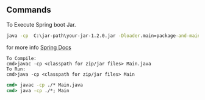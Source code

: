 ## Commands
To Execute Spring boot Jar.
```cmd
java -cp  C:\jar-path\your-jar-1.2.0.jar -Dloader.main=package-and-main class  -Dloader.path=external dependency jar path  org.springframework.boot.loader.PropertiesLauncher -Dspring.profiles.active=profile etc -default,test --spring.config.location=external properties file name
```
for more info [Spring Docs](https://docs.spring.io/spring-boot/docs/current/reference/html/spring-boot-features.html#boot-features-external-config)

```shell
To Compile:
cmd>javac -cp <classpath for zip/jar files> Main.java
To Run:
cmd>java -cp <classpath for zip/jar files> Main
```

```cmd
cmd> javac -cp ./* Main.java
cmd> java -cp ./*; Main
```
